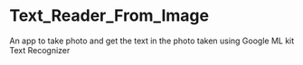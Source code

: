 # Text_Reader_From_Image
An app to take photo and get the text in the photo taken using Google ML kit Text Recognizer
